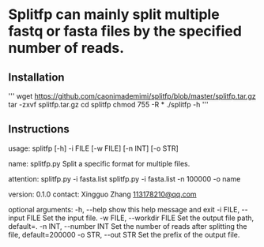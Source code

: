 # Splitfp can mainly split multiple fastq or fasta files by the specified number of reads.
## Installation
'''
wget https://github.com/caonimademimi/splitfp/blob/master/splitfp.tar.gz
tar -zxvf splitfp.tar.gz
cd splitfp 
chmod 755 -R * 
./splitfp -h
'''

## Instructions
<p><a>usage: splitfp [-h] -i FILE [-w FILE] [-n INT] [-o STR] 

name: 
    splitfp.py  Split a specific format for multiple files. 

attention: 
    splitfp.py -i fasta.list 
    splitfp.py -i fasta.list -n 100000 -o name 

version: 0.1.0 
contact:  Xingguo Zhang <113178210@qq.com> 

optional arguments: 
  -h, --help            show this help message and exit 
  -i FILE, --input FILE 
                        Set the input file. 
  -w FILE, --workdir FILE 
                        Set the output file path, default=. 
  -n INT, --number INT  Set the number of reads after splitting the file, 
                        default=200000 
  -o STR, --out STR     Set the prefix of the output file. </a></p>
